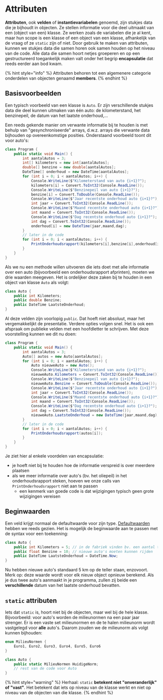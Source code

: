 # Attributen

**Attributen**, ook **velden** of **instantievariabelen** genoemd, zijn stukjes data die je bijhoudt in objecten. Ze stellen informatie voor die deel uitmaakt van een \(object van een\) klasse. Ze werken zoals de variabelen die je al kent, maar hun scope is een klasse of een object van een klasse, afhankelijk van de vraag of ze `static` zijn of niet. Door gebruik te maken van attributen, kunnen we stukjes data die samen horen ook samen houden op het niveau van de code. Alle data die samen hoort netjes groeperen en op een gestructureerd toegankelijk maken valt onder het begrip **encapsulatie** dat reeds eerder aan bod kwam.

{% hint style="info" %}
Attributen behoren tot een algemenere categorie onderdelen van objecten genaamd **members**.
{% endhint %}

## Basisvoorbeelden

Een typisch voorbeeld van een klasse is `Auto`. Er zijn verschillende stukjes data die deel kunnen uitmaken van één auto: de kilometerstand, het benzinepeil, de datum van het laatste onderhoud,...

Een reeds gekende manier om verwante informatie bij te houden is met behulp van "gesynchroniseerde" arrays, d.w.z. arrays die verwante data bijhouden op overeenkomstige posities. Onderstaand voorbeeld toont dit voor auto's:

```csharp
class Program {
    public static void Main() {
        int aantalAutos = 3;
        int[] kilometers = new int[aantalAutos];
        double[] benzine = new double[aantalAutos];
        DateTime[] onderhoud = new DateTime[aantalAutos];
        for (int i = 0; i < aantalAutos; i++) {
            Console.WriteLine($"Kilometerstand van auto {i+1}?");
            kilometers[i] = Convert.ToInt32(Console.ReadLine());
            Console.WriteLine($"Benzinepeil van auto {i+1}?");
            benzine[i] = Convert.ToDouble(Console.ReadLine());
            Console.WriteLine($"Jaar recentste onderhoud auto {i+1}?");
            int jaar = Convert.ToInt32(Console.ReadLine());
            Console.WriteLine($"Maand recentste onderhoud auto {i+1}?");
            int maand = Convert.ToInt32(Console.ReadLine());
            Console.WriteLine($"Dag recentste onderhoud auto {i+1}?");
            int dag = Convert.ToInt32(Console.ReadLine());
            onderhoud[i] = new DateTime(jaar,maand,dag);
        }
        // later in de code
        for (int i = 0; i < aantalAutos; i++) {
            PrintOnderhoudsrapport(kilometers[i],benzine[i],onderhoud[i]);
        }
    }
}
```

Als we nu een methode willen uitvoeren die iets doet met alle informatie over een auto \(bijvoorbeeld een onderhoudsrapport afprinten\), moeten we drie waarden meegeven. Het is ordelijker deze zaken bij te houden in een object van klasse `Auto` als volgt:

```csharp
class Auto {
    public int Kilometers;
    public double Benzine;
    public DateTime LaatsteOnderhoud;
}
```

Al deze velden zijn voorlopig `public`. Dat hoeft niet absoluut, maar het vergemakkelijkt de presentatie. Verdere opties volgen snel. Het is ook een afspraak om publieke velden met een hoofdletter te schrijven. Met deze voorstelling kunnen we dit nu doen:

```csharp
class Program {
    public static void Main() {
        int aantalAutos = 3;
        Auto[] autos = new Auto[aantalAutos];
        for (int i = 0; i < aantalAutos; i++) {
            Auto nieuweAuto = new Auto();
            Console.WriteLine($"Kilometerstand van auto {i+1}?");
            nieuweAuto.Kilometers = Convert.ToInt32(Console.ReadLine());
            Console.WriteLine($"Benzinepeil van auto {i+1}?");
            nieuweAuto.Benzine = Convert.ToDouble(Console.ReadLine());
            Console.WriteLine($"Jaar recentste onderhoud auto {i+1}?");
            int jaar = Convert.ToInt32(Console.ReadLine());
            Console.WriteLine($"Maand recentste onderhoud auto {i+1}?");
            int maand = Convert.ToInt32(Console.ReadLine());
            Console.WriteLine($"Dag recentste onderhoud auto {i+1}?");
            int dag = Convert.ToInt32(Console.ReadLine());
            nieuweAuto.LaatsteOnderhoud = new DateTime(jaar,maand,dag);
        }
        // later in de code
        for (int i = 0; i < aantalAutos; i++) {
            PrintOnderhoudsrapport(autos[i]);
        }
    }
}
```

Je ziet hier al enkele voordelen van encapsulatie:

* je hoeft niet bij te houden hoe de informatie verspreid is over meerdere plaatsen
* als we meer informatie over auto's \(bv. het oliepeil\) in het onderhoudsrapport steken, hoeven we onze calls van `PrintOnderhoudsrapport` niet aan te passen
  * een kenmerk van goede code is dat wijzigingen typisch geen grote wijzigingen vereisen

## Beginwaarden

Een veld krijgt normaal de defaultwaarde voor zijn type. [Defaultwaarden](../../semester-1-programming-principles/h7-arrays/value-types-en-reference-types.md#defaultwaarden) hebben we reeds gezien. Het is mogelijk de beginwaarde aan te passen met de syntax voor een toekenning:

```csharp
class Auto {
    public int Kilometers = 5; // in de fabriek vinden bv. een aantal testen plaats
    public float Benzine = 10; // nieuwe auto's moeten kunnen rijden
    public DateTime LaatsteOnderhoud = DateTime.Now;
}
```

Nu hebben nieuwe auto's standaard 5 km op de teller staan, enzovoort. Merk op: deze waarde wordt voor elk nieuw object opnieuw berekend. Als je dus twee auto's aanmaakt in je programma, zullen zij beide een **verschillende** datum van het laatste onderhoud bevatten.

## `static` attributen

Iets dat `static` is, hoort niet bij de objecten, maar wel bij de hele klasse. Bijvoorbeeld: voor auto's worden de milieunormen na een paar jaar strenger. Er is een vaste set milieunormen en de te halen milieunorm wordt vastgelegd voor **alle** auto's. Daarom zouden we de milieunorm als volgt kunnen bijhouden:

```csharp
enum MilieuNormen {
    Euro1, Euro2, Euro3, Euro4, Euro5, Euro6
}

class Auto {
    public static MilieuNormen HuidigeNorm;
    // rest van de code voor Auto
}
```

{% hint style="warning" %}
Herhaal: `static` **betekent niet "onveranderlijk" of "vast"**. Het betekent dat iets op niveau van de klasse werkt en niet op niveau van de objecten van die klasse.
{% endhint %}

